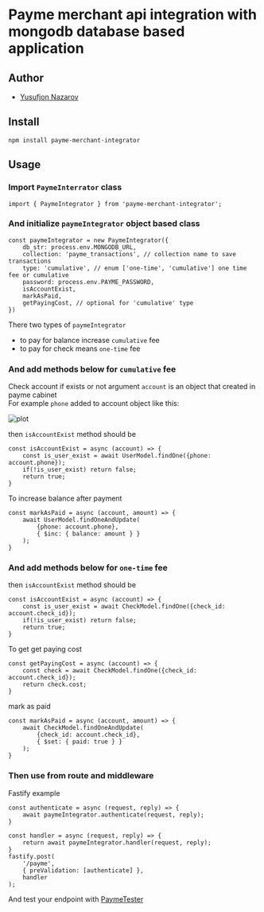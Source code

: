

# Payme merchant api integration with mongodb database based application

## Author
- [Yusufjon Nazarov](https://github.com/yusufjonnazarov)

## Install
```
npm install payme-merchant-integrator
```

## Usage
### Import `PaymeInterrator` class

```
import { PaymeIntegrator } from 'payme-merchant-integrator';
```

### And initialize `paymeIntegrator` object based class
```
const paymeIntegrator = new PaymeIntegrator({
    db_str: process.env.MONGODB_URL,
    collection: 'payme_transactions', // collection name to save transactions
    type: 'cumulative', // enum ['one-time', 'cumulative'] one time fee or cumulative
    password: process.env.PAYME_PASSWORD,
    isAccountExist,
    markAsPaid,
    getPayingCost, // optional for 'cumulative' type
})
```

There two types of `paymeIntegrator`
* to pay for balance increase `cumulative` fee
* to pay for check means `one-time` fee

### And add methods below for `cumulative` fee
Check account if exists or not
argument `account` is an object that created in payme cabinet <br>
For example `phone` added to account object like this:

![plot](http://ark-buloq.invan.uz/api/uploads/payme1.png)


then `isAccountExist` method should be
```
const isAccountExist = async (account) => {
    const is_user_exist = await UserModel.findOne({phone: account.phone});
    if(!is_user_exist) return false;
    return true;
}
```

To increase balance after payment
```
const markAsPaid = async (account, amount) => {
    await UserModel.findOneAndUpdate(
        {phone: account.phone},
        { $inc: { balance: amount } }
    );
}
```


### And add methods below for `one-time` fee
then `isAccountExist` method should be
```
const isAccountExist = async (account) => {
    const is_user_exist = await CheckModel.findOne({check_id: account.check_id});
    if(!is_user_exist) return false;
    return true;
}
```

To get get paying cost
```
const getPayingCost = async (account) => {
    const check = await CheckModel.findOne({check_id: account.check_id});
    return check.cost;
}
```

mark as paid
```
const markAsPaid = async (account, amount) => {
    await CheckModel.findOneAndUpdate(
        {check_id: account.check_id},
        { $set: { paid: true } }
    );
}
```


### Then use from route and middleware
Fastify example

```
const authenticate = async (request, reply) => {
    await paymeIntegrator.authenticate(request, reply);
}

const handler = async (request, reply) => {
    return await paymeIntegrator.handler(request, reply);
}
fastify.post(
    '/payme',
    { preValidation: [authenticate] },
    handler
);
```

And test your endpoint with [PaymeTester](https://test.paycom.uz/)
